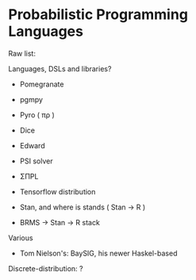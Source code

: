 # Probabilistic Programming Languages

Raw list:

Languages, DSLs and libraries?

* Pomegranate
* pgmpy
* Pyro  ( πρ )
* Dice
* Edward
* PSI solver
* ΣΠPL

* Tensorflow distribution

* Stan, and where is stands ( Stan -> R )
* BRMS -> Stan -> R stack

Various
* Tom Nielson's: BaySIG, his newer Haskel-based

Discrete-distribution:
?
